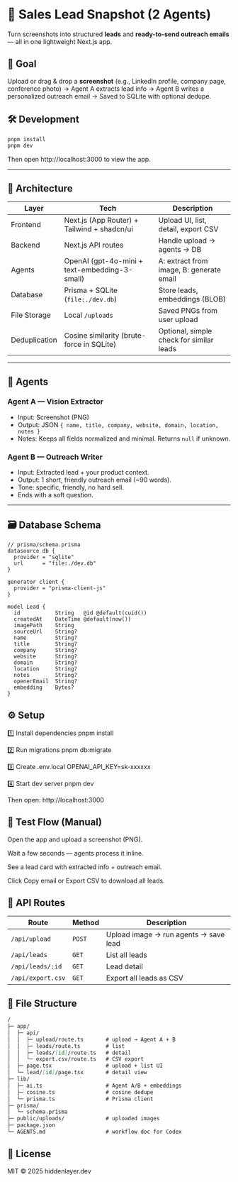 # 🧠 Sales Lead Snapshot (2 Agents)

Turn screenshots into structured **leads** and **ready-to-send outreach emails** — all in one lightweight Next.js app.

## 🚀 Goal

Upload or drag & drop a **screenshot** (e.g., LinkedIn profile, company page, conference photo)
→ Agent A extracts lead info → Agent B writes a personalized outreach email
→ Saved to SQLite with optional dedupe.

## 🛠️ Development

```bash
pnpm install
pnpm dev
```

Then open http://localhost:3000 to view the app.

---

## 🧩 Architecture

| Layer | Tech | Description |
|-------|------|--------------|
| Frontend | Next.js (App Router) + Tailwind + shadcn/ui | Upload UI, list, detail, export CSV |
| Backend | Next.js API routes | Handle upload → agents → DB |
| Agents | OpenAI (gpt-4o-mini + text-embedding-3-small) | A: extract from image, B: generate email |
| Database | Prisma + SQLite (`file:./dev.db`) | Store leads, embeddings (BLOB) |
| File Storage | Local `/uploads` | Saved PNGs from user upload |
| Deduplication | Cosine similarity (brute-force in SQLite) | Optional, simple check for similar leads |

---

## 🧠 Agents

### Agent A — Vision Extractor
- Input: Screenshot (PNG)
- Output: JSON `{ name, title, company, website, domain, location, notes }`
- Notes: Keeps all fields normalized and minimal. Returns `null` if unknown.

### Agent B — Outreach Writer
- Input: Extracted lead + your product context.
- Output: 1 short, friendly outreach email (~90 words).
- Tone: specific, friendly, no hard sell.
- Ends with a soft question.

---

## 🗃️ Database Schema

```prisma
// prisma/schema.prisma
datasource db {
  provider = "sqlite"
  url      = "file:./dev.db"
}

generator client {
  provider = "prisma-client-js"
}

model Lead {
  id           String   @id @default(cuid())
  createdAt    DateTime @default(now())
  imagePath    String
  sourceUrl    String?
  name         String?
  title        String?
  company      String?
  website      String?
  domain       String?
  location     String?
  notes        String?
  openerEmail  String?
  embedding    Bytes?
}
```

## ⚙️ Setup

1️⃣ Install dependencies
pnpm install

2️⃣ Run migrations
pnpm db:migrate

3️⃣ Create .env.local
OPENAI_API_KEY=sk-xxxxxx

4️⃣ Start dev server
pnpm dev


Then open: http://localhost:3000

## 🧪 Test Flow (Manual)

Open the app and upload a screenshot (PNG).

Wait a few seconds — agents process it inline.

See a lead card with extracted info + outreach email.

Click Copy email or Export CSV to download all leads.

## 🧪 API Routes

| Route             | Method | Description                           |
| ----------------- | ------ | ------------------------------------- |
| `/api/upload`     | `POST` | Upload image → run agents → save lead |
| `/api/leads`      | `GET`  | List all leads                        |
| `/api/leads/:id`  | `GET`  | Lead detail                           |
| `/api/export.csv` | `GET`  | Export all leads as CSV               |


## 📁 File Structure

```md
/
├─ app/
│  ├─ api/
│  │  ├─ upload/route.ts       # upload → Agent A + B
│  │  ├─ leads/route.ts        # list
│  │  ├─ leads/[id]/route.ts   # detail
│  │  └─ export.csv/route.ts   # CSV export
│  ├─ page.tsx                 # upload + list UI
│  └─ lead/[id]/page.tsx       # detail view
├─ lib/
│  ├─ ai.ts                    # Agent A/B + embeddings
│  ├─ cosine.ts                # cosine dedupe
│  └─ prisma.ts                # Prisma client
├─ prisma/
│  └─ schema.prisma
├─ public/uploads/             # uploaded images
├─ package.json
└─ AGENTS.md                   # workflow doc for Codex
```

## 🧰 License

MIT © 2025 hiddenlayer.dev